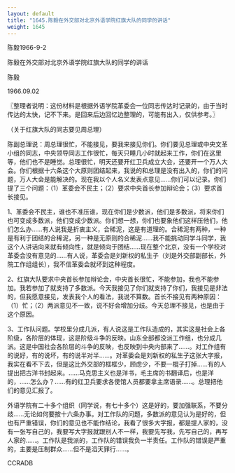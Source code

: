 ```yaml
---
layout: default
title: "1645.陈毅在外交部对北京外语学院红旗大队的同学的讲话"
weight: 1645
---
```


陈毅1966-9-2

陈毅在外交部对北京外语学院红旗大队的同学的讲话

陈毅

1966.09.02

〖整理者说明：这份材料是根据外语学院革委会一位同志传达时记录的，由于当时传达的太快，记不下来。是回来后边回忆边整理的，可能有出入，仅供参考。〗

（关于红旗大队的同志要见周总理）

陈副总理说：周总理很忙，不能接见，要我来接见你们。你们要见总理或中央文革小组的同志，中央领导同志工作很忙，每天只睡几小时就起来工作，你们在这里等，他们也不是睡觉。总理很忙，明天还要开红卫兵成立大会，还要开一个万人大会。你们根据十六条这个大原则团结起来，我说的和总理是没有出入的，你们的问题，万人大会是能解决的。现在我以个人名义发表点意见……你们可以记录。你们提了三个问题：（1）革委会不民主；（2）要求中央首长参加辩论会；（3）要求首长接见。

1、革委会不民主，谁也不准压谁，现在你们是少数派，他们是多数派，将来你们也可变成多数派，他们变成少数派。你们想一想，你们也要象他们这样压他们，他们怎么办……有人说我是折衷主义，合稀泥，这是有道理的。合稀泥有两种，一种是有利于团结的合稀泥，另一种是无原则的合稀泥……我不能挑动同学斗同学，我这个人讲话向来就有倾向性，就是倾向于团结……现在整个北京，没有一个学校对革委会没有意见的……有人说，革委会是刘新权的私生子（刘是外交部副部长，外院工作组组长），我不信革委会就坏到这种程度。

2、红旗大队要求中央首长参加辩论会，中央首长很忙，不能参加，我也不能参加。我若参加了就支持了多数派。今天我接见了你们就支持了你们，我接见是非法的，但我愿意接见，发表我个人的看法，我说不算数。首长不接见有两种原因：（1）忙；（2）两派意见不一致，说不好会增加分歧。今天总理不接见，也是由于这个原因。

3、工作队问题。学校里分成几派，有人说这是工作队造成的，其实这是社会上各阶级，各阶层的体现，这是阶级斗争的反映。山东全部都没派工作组，也分成几派。这是中国社会各阶层的斗争的反映，也反映到中央内部来了……。对工作组有的说好，有的说坏，有的说半对半……。对革委会是刘新权的私生子这张大字报，我实在看不下去，但是这比外交部的框框少，顾虑少，不要一棍子打掉……有的人提出把古洋书封起来。……马克思主义也是洋书，毛主席的书翻译后，也是洋的，……怎么办？……有的红卫兵要求各使馆人员都要拿主席语录……。总理把他们的意见汇报了。

外语学院有二十多个组织（同学说，有七十多个）这是好的，要加强联系，不要分歧……无论如何要按十六条办事。对工作队的问题，多数派的意见认为是好的，但也有严重错误，你们的意见也不能作结论，我看了很多大字报，都是提人家的，没有一张写自己的，我要写大字报就跟别人不一样，我要先写我，先写自己的，再写人家的……。工作队是我派的，工作队的错误我负一半责任。工作队的错误是严重的，主要是压制群众……但不是滔天罪行……。

CCRADB

